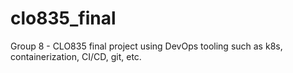# clo835_final
Group 8 - CLO835 final project using DevOps tooling such as k8s, containerization, CI/CD, git, etc.
